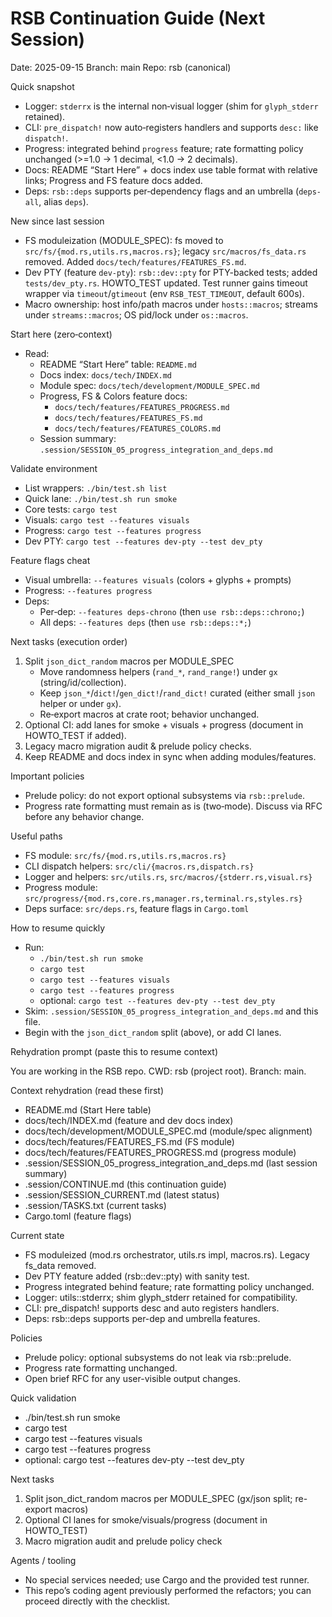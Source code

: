 # RSB Continuation Guide (Next Session)

Date: 2025-09-15
Branch: main
Repo: rsb (canonical)

Quick snapshot
- Logger: `stderrx` is the internal non‑visual logger (shim for `glyph_stderr` retained).
- CLI: `pre_dispatch!` now auto‑registers handlers and supports `desc:` like `dispatch!`.
- Progress: integrated behind `progress` feature; rate formatting policy unchanged (>=1.0 → 1 decimal, <1.0 → 2 decimals).
- Docs: README “Start Here” + docs index use table format with relative links; Progress and FS feature docs added.
- Deps: `rsb::deps` supports per‑dependency flags and an umbrella (`deps-all`, alias `deps`).

New since last session
- FS moduleization (MODULE_SPEC): fs moved to `src/fs/{mod.rs,utils.rs,macros.rs}`; legacy `src/macros/fs_data.rs` removed. Added `docs/tech/features/FEATURES_FS.md`.
- Dev PTY (feature `dev-pty`): `rsb::dev::pty` for PTY-backed tests; added `tests/dev_pty.rs`. HOWTO_TEST updated. Test runner gains timeout wrapper via `timeout`/`gtimeout` (env `RSB_TEST_TIMEOUT`, default 600s).
- Macro ownership: host info/path macros under `hosts::macros`; streams under `streams::macros`; OS pid/lock under `os::macros`.

Start here (zero‑context)
- Read:
  - README “Start Here” table: `README.md`
  - Docs index: `docs/tech/INDEX.md`
  - Module spec: `docs/tech/development/MODULE_SPEC.md`
  - Progress, FS & Colors feature docs:
    - `docs/tech/features/FEATURES_PROGRESS.md`
    - `docs/tech/features/FEATURES_FS.md`
    - `docs/tech/features/FEATURES_COLORS.md`
  - Session summary: `.session/SESSION_05_progress_integration_and_deps.md`

Validate environment
- List wrappers: `./bin/test.sh list`
- Quick lane: `./bin/test.sh run smoke`
- Core tests: `cargo test`
- Visuals: `cargo test --features visuals`
- Progress: `cargo test --features progress`
- Dev PTY: `cargo test --features dev-pty --test dev_pty`

Feature flags cheat
- Visual umbrella: `--features visuals` (colors + glyphs + prompts)
- Progress: `--features progress`
- Deps:
  - Per‑dep: `--features deps-chrono` (then `use rsb::deps::chrono;`)
  - All deps: `--features deps` (then `use rsb::deps::*;`)

Next tasks (execution order)
1) Split `json_dict_random` macros per MODULE_SPEC
   - Move randomness helpers (`rand_*`, `rand_range!`) under `gx` (string/id/collection).
   - Keep `json_*`/`dict!`/`gen_dict!`/`rand_dict!` curated (either small `json` helper or under `gx`).
   - Re‑export macros at crate root; behavior unchanged.
2) Optional CI: add lanes for smoke + visuals + progress (document in HOWTO_TEST if added).
3) Legacy macro migration audit & prelude policy checks.
4) Keep README and docs index in sync when adding modules/features.

Important policies
- Prelude policy: do not export optional subsystems via `rsb::prelude`.
- Progress rate formatting must remain as is (two‑mode). Discuss via RFC before any behavior change.

Useful paths
- FS module: `src/fs/{mod.rs,utils.rs,macros.rs}`
- CLI dispatch helpers: `src/cli/{macros.rs,dispatch.rs}`
- Logger and helpers: `src/utils.rs`, `src/macros/{stderr.rs,visual.rs}`
- Progress module: `src/progress/{mod.rs,core.rs,manager.rs,terminal.rs,styles.rs}`
- Deps surface: `src/deps.rs`, feature flags in `Cargo.toml`

How to resume quickly
- Run:
  - `./bin/test.sh run smoke`
  - `cargo test`
  - `cargo test --features visuals`
  - `cargo test --features progress`
  - optional: `cargo test --features dev-pty --test dev_pty`
- Skim: `.session/SESSION_05_progress_integration_and_deps.md` and this file.
- Begin with the `json_dict_random` split (above), or add CI lanes.

Rehydration prompt (paste this to resume context)

You are working in the RSB repo. CWD: rsb (project root). Branch: main.

Context rehydration (read these first)
- README.md (Start Here table)
- docs/tech/INDEX.md (feature and dev docs index)
- docs/tech/development/MODULE_SPEC.md (module/spec alignment)
- docs/tech/features/FEATURES_FS.md (FS module)
- docs/tech/features/FEATURES_PROGRESS.md (progress module)
- .session/SESSION_05_progress_integration_and_deps.md (last session summary)
- .session/CONTINUE.md (this continuation guide)
- .session/SESSION_CURRENT.md (latest status)
- .session/TASKS.txt (current tasks)
- Cargo.toml (feature flags)

Current state
- FS moduleized (mod.rs orchestrator, utils.rs impl, macros.rs). Legacy fs_data removed.
- Dev PTY feature added (rsb::dev::pty) with sanity test.
- Progress integrated behind feature; rate formatting policy unchanged.
- Logger: utils::stderrx; shim glyph_stderr retained for compatibility.
- CLI: pre_dispatch! supports desc and auto registers handlers.
- Deps: rsb::deps supports per-dep and umbrella features.

Policies
- Prelude policy: optional subsystems do not leak via rsb::prelude.
- Progress rate formatting unchanged.
- Open brief RFC for any user-visible output changes.

Quick validation
- ./bin/test.sh run smoke
- cargo test
- cargo test --features visuals
- cargo test --features progress
- optional: cargo test --features dev-pty --test dev_pty

Next tasks
1) Split json_dict_random macros per MODULE_SPEC (gx/json split; re-export macros)
2) Optional CI lanes for smoke/visuals/progress (document in HOWTO_TEST)
3) Macro migration audit and prelude policy check

Agents / tooling
- No special services needed; use Cargo and the provided test runner.
- This repo’s coding agent previously performed the refactors; you can proceed directly with the checklist.
